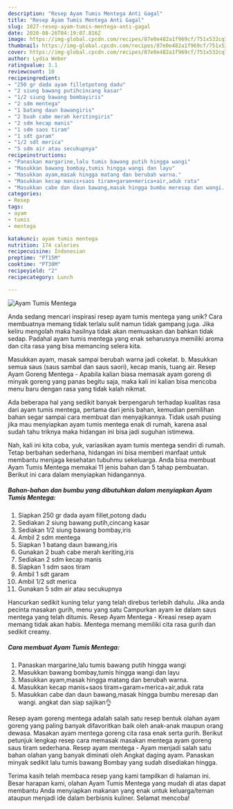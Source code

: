 ```yaml
---
description: "Resep Ayam Tumis Mentega Anti Gagal"
title: "Resep Ayam Tumis Mentega Anti Gagal"
slug: 1827-resep-ayam-tumis-mentega-anti-gagal
date: 2020-08-26T04:19:07.816Z
image: https://img-global.cpcdn.com/recipes/87e0e482a1f969cf/751x532cq70/ayam-tumis-mentega-foto-resep-utama.jpg
thumbnail: https://img-global.cpcdn.com/recipes/87e0e482a1f969cf/751x532cq70/ayam-tumis-mentega-foto-resep-utama.jpg
cover: https://img-global.cpcdn.com/recipes/87e0e482a1f969cf/751x532cq70/ayam-tumis-mentega-foto-resep-utama.jpg
author: Lydia Weber
ratingvalue: 3.1
reviewcount: 10
recipeingredient:
- "250 gr dada ayam filletpotong dadu"
- "2 siung bawang putihcincang kasar"
- "1/2 siung bawang bombayiris"
- "2 sdm mentega"
- "1 batang daun bawangiris"
- "2 buah cabe merah keritingiris"
- "2 sdm kecap manis"
- "1 sdm saos tiram"
- "1 sdt garam"
- "1/2 sdt merica"
- "5 sdm air atau secukupnya"
recipeinstructions:
- "Panaskan margarine,lalu tumis bawang putih hingga wangi"
- "Masukkan bawang bombay,tumis hingga wangi dan layu"
- "Masukkan ayam,masak hingga matang dan berubah warna."
- "Masukkan kecap manis+saos tiram+garam+merica+air,aduk rata"
- "Masukkan cabe dan daun bawang,masak hingga bumbu meresap dan wangi. angkat dan siap sajikan👌"
categories:
- Resep
tags:
- ayam
- tumis
- mentega

katakunci: ayam tumis mentega 
nutrition: 174 calories
recipecuisine: Indonesian
preptime: "PT15M"
cooktime: "PT30M"
recipeyield: "2"
recipecategory: Lunch

---
```



![Ayam Tumis Mentega](https://img-global.cpcdn.com/recipes/87e0e482a1f969cf/751x532cq70/ayam-tumis-mentega-foto-resep-utama.jpg)

Anda sedang mencari inspirasi resep ayam tumis mentega yang unik? Cara membuatnya memang tidak terlalu sulit namun tidak gampang juga. Jika keliru mengolah maka hasilnya tidak akan memuaskan dan bahkan tidak sedap. Padahal ayam tumis mentega yang enak seharusnya memiliki aroma dan cita rasa yang bisa memancing selera kita.

Masukkan ayam, masak sampai berubah warna jadi cokelat. b. Masukkan semua saus (saus sambal dan saus saori), kecap manis, tuang air. Resep Ayam Goreng Mentega - Apabila kalian biasa memasak ayam goreng di minyak goreng yang panas begitu saja, maka kali ini kalian bisa mencoba menu baru dengan rasa yang tidak kalah nikmat.

Ada beberapa hal yang sedikit banyak berpengaruh terhadap kualitas rasa dari ayam tumis mentega, pertama dari jenis bahan, kemudian pemilihan bahan segar sampai cara membuat dan menyajikannya. Tidak usah pusing jika mau menyiapkan ayam tumis mentega enak di rumah, karena asal sudah tahu triknya maka hidangan ini bisa jadi suguhan istimewa.


Nah, kali ini kita coba, yuk, variasikan ayam tumis mentega sendiri di rumah. Tetap berbahan sederhana, hidangan ini bisa memberi manfaat untuk membantu menjaga kesehatan tubuhmu sekeluarga. Anda bisa membuat Ayam Tumis Mentega memakai 11 jenis bahan dan 5 tahap pembuatan. Berikut ini cara dalam menyiapkan hidangannya.

<!--inarticleads1-->

##### Bahan-bahan dan bumbu yang dibutuhkan dalam menyiapkan Ayam Tumis Mentega:

1. Siapkan 250 gr dada ayam fillet,potong dadu
1. Sediakan 2 siung bawang putih,cincang kasar
1. Sediakan 1/2 siung bawang bombay,iris
1. Ambil 2 sdm mentega
1. Siapkan 1 batang daun bawang,iris
1. Gunakan 2 buah cabe merah keriting,iris
1. Sediakan 2 sdm kecap manis
1. Siapkan 1 sdm saos tiram
1. Ambil 1 sdt garam
1. Ambil 1/2 sdt merica
1. Gunakan 5 sdm air atau secukupnya


Hancurkan sedikit kuning telur yang telah direbus terlebih dahulu. Jika anda pecinta masakan gurih, menu yang satu Campurkan ayam ke dalam saus mentega yang telah ditumis. Resep Ayam Mentega - Kreasi resep ayam memang tidak akan habis. Mentega memang memiliki cita rasa gurih dan sedikit creamy. 

<!--inarticleads2-->

##### Cara membuat Ayam Tumis Mentega:

1. Panaskan margarine,lalu tumis bawang putih hingga wangi
1. Masukkan bawang bombay,tumis hingga wangi dan layu
1. Masukkan ayam,masak hingga matang dan berubah warna.
1. Masukkan kecap manis+saos tiram+garam+merica+air,aduk rata
1. Masukkan cabe dan daun bawang,masak hingga bumbu meresap dan wangi. angkat dan siap sajikan👌


Resep ayam goreng mentega adalah salah satu resep bentuk olahan ayam goreng yang paling banyak difavoritkan baik oleh anak-anak maupun orang dewasa. Masakan ayam mentega goreng cita rasa enak serta gurih. Berikut petunjuk lengkap resep cara memasak masakan mentega ayam goreng saus tiram sederhana. Resep ayam mentega - Ayam menjadi salah satu bahan olahan yang banyak diminati oleh Angkat daging ayam. Panaskan minyak sedikit lalu tumis bawang Bombay yang sudah disediakan hingga. 

Terima kasih telah membaca resep yang kami tampilkan di halaman ini. Besar harapan kami, olahan Ayam Tumis Mentega yang mudah di atas dapat membantu Anda menyiapkan makanan yang enak untuk keluarga/teman ataupun menjadi ide dalam berbisnis kuliner. Selamat mencoba!

